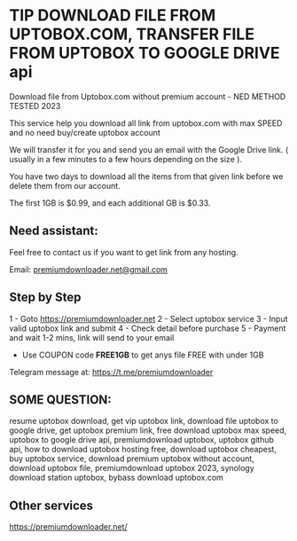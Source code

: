 # TIP DOWNLOAD FILE FROM UPTOBOX.COM, TRANSFER FILE FROM UPTOBOX TO GOOGLE DRIVE api
Download file from Uptobox.com without premium account - NED METHOD TESTED 2023


This service help you download all link from uptobox.com with max SPEED and no need buy/create uptobox account

We will transfer it for you and send you an email with the Google Drive link. ( usually in a few minutes to a few hours depending on the size ).

You have two days to download all the items from that given link before we delete them from our account.

The first 1GB is $0.99, and each additional GB is $0.33.
## Need assistant:
Feel free to contact us if you want to get link from any hosting.

Email: premiumdownloader.net@gmail.com

## Step by Step
1 - Goto https://premiumdownloader.net
2 - Select uptobox service
3 - Input valid uptobox link and submit
4 - Check detail before purchase
5 - Payment and wait 1-2 mins, link will send to your email

* Use COUPON code **FREE1GB** to get anys file FREE with under 1GB

Telegram message at: https://t.me/premiumdownloader
## SOME QUESTION:
resume uptobox download, get vip uptobox link, download file uptobox to google drive, get uptobox premium link, free download uptobox max speed, uptobox to google drive api, premiumdownload uptobox, uptobox github api, how to download uptobox hosting free, download uptobox cheapest, buy uptobox service, download premium uptobox without account, download uptobox file, premiumdownload uptobox 2023, synology download station uptobox, bybass download uptobox.com

## Other services
https://premiumdownloader.net/
